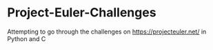 # Project-Euler-Challenges
Attempting to go through the challenges on https://projecteuler.net/ in Python and C
